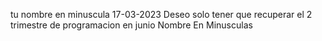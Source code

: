 tu nombre en minuscula
17-03-2023
Deseo solo tener que recuperar el 2 trimestre de programacion en junio
Nombre En Minusculas
